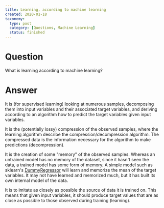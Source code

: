 ```yaml
---
title: Learning, according to machine learning
created: 2020-01-18
taxonomy:
  type: post
  category: [Questions, Machine Learning]
  status: finished
---
```


# Question
What is learning according to machine learning?

# Answer
It is (for supervised learning) looking at numerous samples, decomposing them into input variables and their associated target variables, and deriving according to an algorithm how to predict the target variables given input variables.

It is the (potentially lossy) compression of the observed samples, where the learning algorithm describe the compression/decompression algorithm. The compressed data is the information necessary for the algorithm to make predictions (decompression).

It is the creation of some "memory" of the observed samples. Whereas an untrained model has no memory of the dataset, since it hasn't seen the data, a trained model has some form of memory. A simple model such as sklearn's [DummyRegressor](https://scikit-learn.org/stable/modules/generated/sklearn.dummy.DummyRegressor.html) will learn and memorize the mean of the target variables. It may not have learned and memorized much, but it has built its own internal model of the data.

It is to imitate as closely as possible the source of data it is trained on. This means that given input variables, it should produce target values that are as close as possible to those observed during training (learning).
